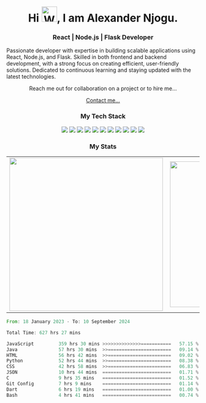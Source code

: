 <h1 align="center"> Hi <img src="https://raw.githubusercontent.com/nixin72/nixin72/master/wave.gif" 
         alt="Waving hand animated gif"
         height="40"
         width="40" />,
 I am Alexander Njogu.
 </h1>
 
<h3 align="center"> React | Node.js | Flask Developer</h3>

<p align="center">

  Passionate developer with expertise in building scalable applications using React, Node.js, and Flask. Skilled in both frontend and backend development, with a strong focus on creating efficient, user-friendly solutions. Dedicated to continuous learning and staying updated with the latest technologies.
 

<p align="center">Reach me out for collaboration on a project or to hire me...</p>
<!-- - Currently working on React and SQL projects
- Looking to collaborate on web projects
- Ask me about Web Development -->

<p align="center"><a href="mailto:amnjogu78@gmail.com">Contact me...</a></p>
</p>
 

<h3 align="center">My Tech Stack</h3>
<p align="center">
<img src="https://img.shields.io/badge/JavaScript-F7DF1E?style=for-the-badge&logo=javascript&logoColor=black">
<img src="https://img.shields.io/badge/Python-14354C?style=for-the-badge&logo=python&logoColor=white">
<img src="https://img.shields.io/badge/JAVA-E34F26?style=for-the-badge&logo=java&logoColor=white">
<img src="https://img.shields.io/badge/C-00000F?style=for-the-badge&logo=c&logoColor=white">
<img src="https://img.shields.io/badge/PHP-2320232a.svg?style=for-the-badge&logo=php&logoColor=white">
<img src="https://img.shields.io/badge/MySQL-404D59?style=for-the-badge&logo=mysql&logoColor=white">
<img src="https://img.shields.io/badge/React%20-%2320232a.svg?&style=for-the-badge&logo=react&logoColor=%2361DAFB">
<img src="https://img.shields.io/badge/node.js%20-%2343853D.svg?&style=for-the-badge&logo=node.js&logoColor=white">
<img src="https://img.shields.io/badge/Express.js-404D59?style=for-the-badge">
<img src="https://img.shields.io/badge/Flask-14354B?style=for-the-badge&logo=flask&logoColor=black">
<img src="https://img.shields.io/badge/Tailwind_CSS-38B2AC?style=for-the-badge&logo=tailwind-css&logoColor=white">

</p>

<p>
 
<!-- ### My Stats
![GitHub stats](https://github-readme-stats.vercel.app/api?username=Alekiie&show_icons=true&theme=algolia)

### Most Used Languages
![Top Langs](https://github-readme-stats.vercel.app/api/top-langs/?username=Alekiie&count_private=true&theme=algolia&v2) 
</p> -->
  
  <h3 align="center">My Stats</h3>
  <p align="center">
  <table align="center">
  <tr>
      <td><img width="400px" align="left" src="https://github-readme-stats.vercel.app/api/top-langs/?username=Alekiie&count_private=true&theme=algolia&v2&layout=compact"></td> 
      <td><img width="380px" align="left" src="https://github-readme-stats.vercel.app/api?username=Alekiie&show_icons=true&theme=algolia"></td>     
  </tr>   
</table>
<!--START_SECTION:waka-->

```rust
From: 18 January 2023 - To: 10 September 2024

Total Time: 627 hrs 27 mins

JavaScript         359 hrs 30 mins >>>>>>>>>>>>>>===========   57.15 %
Java               57 hrs 30 mins  >>=======================   09.14 %
HTML               56 hrs 42 mins  >>=======================   09.02 %
Python             52 hrs 44 mins  >>=======================   08.38 %
CSS                42 hrs 58 mins  >>=======================   06.83 %
JSON               10 hrs 44 mins  =========================   01.71 %
C                  9 hrs 35 mins   =========================   01.52 %
Git Config         7 hrs 9 mins    =========================   01.14 %
Dart               6 hrs 19 mins   =========================   01.00 %
Bash               4 hrs 41 mins   =========================   00.74 %
```

<!--END_SECTION:waka-->

</p>


